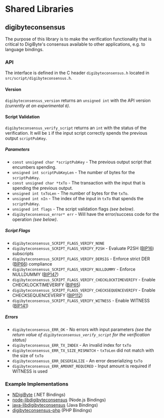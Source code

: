 Shared Libraries
================

## digibyteconsensus

The purpose of this library is to make the verification functionality that is critical to DigiByte's consensus available to other applications, e.g. to language bindings.

### API

The interface is defined in the C header `digibyteconsensus.h` located in  `src/script/digibyteconsensus.h`.

#### Version

`digibyteconsensus_version` returns an `unsigned int` with the API version *(currently at an experimental `0`)*.

#### Script Validation

`digibyteconsensus_verify_script` returns an `int` with the status of the verification. It will be `1` if the input script correctly spends the previous output `scriptPubKey`.

##### Parameters
- `const unsigned char *scriptPubKey` - The previous output script that encumbers spending.
- `unsigned int scriptPubKeyLen` - The number of bytes for the `scriptPubKey`.
- `const unsigned char *txTo` - The transaction with the input that is spending the previous output.
- `unsigned int txToLen` - The number of bytes for the `txTo`.
- `unsigned int nIn` - The index of the input in `txTo` that spends the `scriptPubKey`.
- `unsigned int flags` - The script validation flags *(see below)*.
- `digibyteconsensus_error* err` - Will have the error/success code for the operation *(see below)*.

##### Script Flags
- `digibyteconsensus_SCRIPT_FLAGS_VERIFY_NONE`
- `digibyteconsensus_SCRIPT_FLAGS_VERIFY_P2SH` - Evaluate P2SH ([BIP16](https://github.com/digibyte/bips/blob/master/bip-0016.mediawiki)) subscripts
- `digibyteconsensus_SCRIPT_FLAGS_VERIFY_DERSIG` - Enforce strict DER ([BIP66](https://github.com/digibyte/bips/blob/master/bip-0066.mediawiki)) compliance
- `digibyteconsensus_SCRIPT_FLAGS_VERIFY_NULLDUMMY` - Enforce NULLDUMMY ([BIP147](https://github.com/digibyte/bips/blob/master/bip-0147.mediawiki))
- `digibyteconsensus_SCRIPT_FLAGS_VERIFY_CHECKLOCKTIMEVERIFY` - Enable CHECKLOCKTIMEVERIFY ([BIP65](https://github.com/digibyte/bips/blob/master/bip-0065.mediawiki))
- `digibyteconsensus_SCRIPT_FLAGS_VERIFY_CHECKSEQUENCEVERIFY` - Enable CHECKSEQUENCEVERIFY ([BIP112](https://github.com/digibyte/bips/blob/master/bip-0112.mediawiki))
- `digibyteconsensus_SCRIPT_FLAGS_VERIFY_WITNESS` - Enable WITNESS ([BIP141](https://github.com/digibyte/bips/blob/master/bip-0141.mediawiki))

##### Errors
- `digibyteconsensus_ERR_OK` - No errors with input parameters *(see the return value of `digibyteconsensus_verify_script` for the verification status)*
- `digibyteconsensus_ERR_TX_INDEX` - An invalid index for `txTo`
- `digibyteconsensus_ERR_TX_SIZE_MISMATCH` - `txToLen` did not match with the size of `txTo`
- `digibyteconsensus_ERR_DESERIALIZE` - An error deserializing `txTo`
- `digibyteconsensus_ERR_AMOUNT_REQUIRED` - Input amount is required if WITNESS is used

### Example Implementations
- [NDigiByte](https://github.com/NicolasDorier/NDigiByte/blob/master/NDigiByte/Script.cs#L814) (.NET Bindings)
- [node-libdigibyteconsensus](https://github.com/bitpay/node-libdigibyteconsensus) (Node.js Bindings)
- [java-libdigibyteconsensus](https://github.com/dexX7/java-libdigibyteconsensus) (Java Bindings)
- [digibyteconsensus-php](https://github.com/Bit-Wasp/digibyteconsensus-php) (PHP Bindings)

